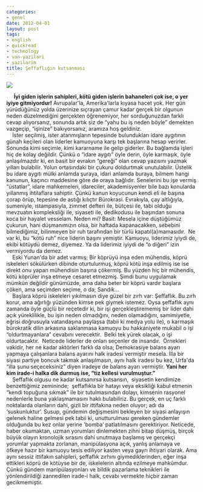 ```yaml
---
categories:
- genel
date: 2012-04-01
layout: post
tags:
- english
- quickread
- technology
- van-yazilari
- yazilarim
title: Şeffaflığın kutsanması
---
```


[![](/images/iso9001.jpg)](http://www.artibel.com.tr/artibel%20resim/iso9001.jpg)

     **İyi giden işlerin sahipleri, kötü giden işlerin bahaneleri çok ise, o yer iyiye gitmiyordur!** Avrupalar'la, Amerika'larla kıyasa hacet yok. Her gün yürüdüğünüz yolda üzerinize sıçrayan çamur kadar gerçek bir olgunun neden düzelmediğini gerçekten öğrenemiyor, her sorduğunuzdan farklı cevap alıyorsanız, sonunda artık siz de “yahu bu iş neden böyle” demekten vazgeçip, “işinize” bakıyorsanız, aramıza hoş geldiniz.  
    İster seçilmiş, ister atanmışların tepesinde bulundukları idare aygıtının günah keçileri olan liderler kamuoyuna karşı tek başlarına hesap verirler. Sonunda kimi seçimle, kimi kararname ile gelip giderler. Bu bağlamda işleri hiç de kolay değildir. Çünkü o “idare aygıtı” öyle derin, öyle karmaşık, öyle anlaşılmazdır ki, en basit bir evrakın “gereği” olan cevap yazısını yazmak yılları bulabilir. Yolun ortasındaki bir çukuru doldurtmak unutulabilir. Üstelik bu idare aygıtı mülki anlamda şuraya, idari anlamda buraya, bilmem hangi kanunun, kaçıncı maddesine göre de oraya bağlıdır. Senelerini bu işe vermiş “üstatlar”, idare mahkemeleri, idareciler, akademisyenler bile bazı konularda yıllanmış ihtilaflara sahiptir. Çünkü kanun koyucunun kendi eli ile başına çorap örüp, tepesine de astığı kılıçtır Bürokrasi. Evrakıyla, çay altlığıyla, sumeniyle, ıstampasıyla, zimmet defteri ile, bütçesi ile, tabi olduğu mevzuatın kompleksliği ile, siyaseti ile, dedikodusu ile başından sonuna koca bir hayalet vesselam. Neden mi? Basit: Mesela içine düştüğümüz çukurun, hani düşmanımızın olsa, bir haftada kapanacakken, sebebini bilmediğimiz, bilinmeyen bir ruh tarafından bir türlü kapatıl(a)mamasıdır.  Ne var ki, bu “kötü ruh” nice liderin başını yemiştir. Kamuoyu, liderimiz iyiydi de, ekibi kötüydü demez, diyemez. Ya da liderimiz iyiydi de “o diğeri” izin vermiyordu da demez.  
    Eski Yunan'da bir adet varmış; Bir köprüyü inşa eden mühendis, köprü iskeleleri sökülürken dibinde oturtulurmuş, köprü kötü inşa edilmiş ise ise direkt onu yapan mühendisin başına çökermiş. Bu yüzden hiç bir mühendis, kötü köprüler inşa etmeye cesaret etmezmiş. Şimdi bunu uygulamak mümkün değildir günümüzde, ama daha beter bir köprü vardır başlara çöken, ama seçimden seçime, o da; Sandık…  
    Başlara köprü iskeleleri yıkılmasın diye güzel bir zırh var: Şeffaflık. Bu zırh korur, ama ağırlığı yüzünden kimse pek giymek istemez. Oysa şeffaflık aynı zamanda öyle güçlü bir reçetedir ki, bir işi gerçekleştirememiş bir lider dahi açık yüreklilikle, bu işin neden olmadığını, neden olamadığını, samimiyetle, eğrisi doğrusuyla vatandaşına paylaşsa (tabii ki medya yolu ile), o karmaşık bürokratik dilin arkasına saklanmasa kamuoyu bu hakkaniyete mukabil o işi “oldurtmayanlara” cevabını verecektir.  Belki tek yürek olacak, o işi oldurtacaktır.  Neticede liderler de onları seçenler de insandır.  Örnekleri vakidir, her ne kadar aktörleri farklı da olsa; Demokrasiye balans ayarı yapmaya çalışanlara balans ayarını halk iradesi vermiştir mesela. İlla bir siyasi partiye boncuk takmak anlaşılmasın, aynı halk iradesi bu kez, Urfa'da “illa şunu seçeceksiniz” diyen iradeye de balans ayarı vermiştir. **Yani her kim irade-i halka dik durmuş ise, “tiz kellesi vurulmuştur.”**  
    Şeffaflık olgusu ne kadar kutsanırsa kutsansın,  siyasetin kendimize benzettiğimiz zemininde;  şeffaflıkla bir hatayı veya eksikliği kabul etmenin “kendi topuğuna sıkmak” ile bir tutulmasından dolayı, kimsenin rasyonel nedenlerle buna yaklaşmamasını haklı bulabiliriz. Bu gerçek, en uç farklı noktalarda olanların dahi, gizli bir ittifakına neden oluyor; adı da ‘suskunluktur’. Susup, gündemin değişmesini bekleyen bir siyasi anlayışın gelenek haline gelmesi pek tabii ki, unutturulması gereken gündemler olduğunda bu kez onlar yerine 'bomba’ patlatılmasını gerektiriyor. Neticede, haber okumaktan, uzman yorumları dinlemekten zihni bitap düşmüş, birçok büyük olayın kronolojik sırasını dahi unutmaya başlamış ve gerçekçi yorumlar yapmakta zorlanan, manipülasyona açık, yanlış anlamaya ve öfkeye hazır bir kamuoyu tesis ediliyor kasten veya gayrı ihtiyari olarak. Ama aynı sessiz ittifakın sahipleri, şeffaflık zırhını giymediklerinden, eğer inşa ettikleri köprü de kötüyse bir de, iskelelerin altında ezilmeye mahkûmdur. Çünkü gündem manipülasyonları ve bildik pazarlama teknikleri ile yönlendirildiği zannedilen irade-i halk, cevabı vermekte hiçbir zaman gecikmemiştir.
